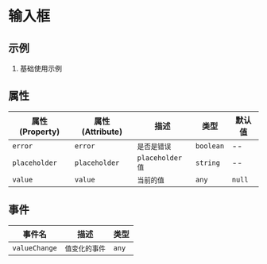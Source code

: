 # 输入框


## 示例

1. 基础使用示例
<dsb5-webcomponent-show>
    <dsb5-input>
    </dsb5-input>
</dsb5-webcomponent-show>


## 属性
|属性(Property)|属性(Attribute)|     描述      |  类型   |默认值|
|--------------|---------------|---------------|---------|------|
|   `error`    |    `error`    | `是否是错误`  |`boolean`|  --  |
|`placeholder` | `placeholder` |`placeholder值`|`string` |  --  |
|   `value`    |    `value`    |  `当前的值`   |  `any`  |`null`|


## 事件
|   事件名    |     描述     |类型 |
|-------------|--------------|-----|
|`valueChange`|`值变化的事件`|`any`|
